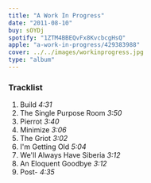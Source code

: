 ```yaml
---
title: "A Work In Progress"
date: "2011-08-10"
buy: sOYDj
spotify: "1ZTM4BBEQvFx8KvcbcgHsQ"
apple: "a-work-in-progress/429383988"
cover: ../../images/workinprogress.jpg
type: "album"
---
```


### Tracklist

1. Build _4:31_
2. The Single Purpose Room _3:50_
3. Pierrot _3:40_
4. Minimize _3:06_
5. The Griot _3:02_
6. I'm Getting Old _5:04_
7. We'll Always Have Siberia _3:12_
8. An Eloquent Goodbye _3:12_
9. Post- _4:35_
